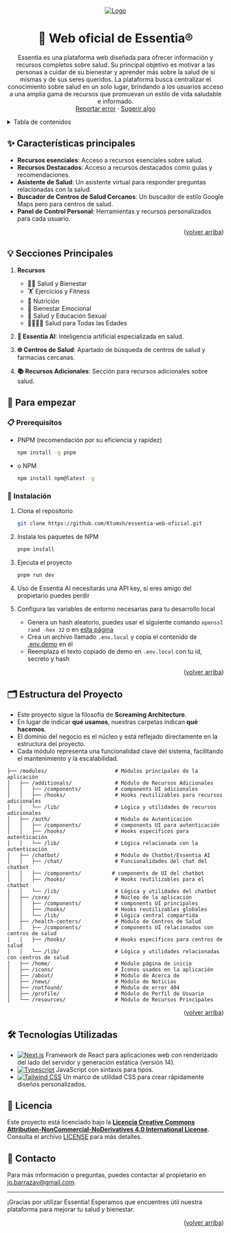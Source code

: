 <a name="readme-top"></a>

<div align="center">

<a href="https://github.com/Ktumsh/essentia">
  <img src="./public/screenshots/essentia-1200x630.png" alt="Logo" />
</a>

# 🌟 Web oficial de Essentia®

Essentia es una plataforma web diseñada para ofrecer información y recursos completos sobre salud. Su principal objetivo es motivar a las personas a cuidar de su bienestar y aprender más sobre la salud de si mismas y de sus seres queridos. La plataforma busca centralizar el conocimiento sobre salud en un solo lugar, brindando a los usuarios acceso a una amplia gama de recursos que promuevan un estilo de vida saludable e informado.\
[Reportar error](https://github.com/Ktumsh/essentia-web-oficial/issues) · [Sugerir algo](https://github.com/Ktumsh/essentia-web-oficial/issues)

</div>

<details>
<summary>Tabla de contenidos</summary>

- [🌟 Web oficial de Essentia](#-web-oficial-de-essentia)
- [✨ Características principales](#-características-principales)
- [💡 Secciones Principales](#-secciones-principales)
- [🦾 Para empezar](#-para-empezar)
  - [📋 Prerequisitos](#-prerequisitos)
  - [🚀 Instalación](#-instalación)
- [🗂️ Estructura del Proyecto](#-contribuir-al-proyecto)
- [🛠️ Tecnologías Utilizadas](#️-tecnologías-utilizadas)
- [📄 Licencia](#-licencia)
- [📧 Contacto](#-contacto)

</details>

## ✨ Características principales

- **Recursos esenciales**: Acceso a recursos esenciales sobre salud.
- **Recursos Destacados**: Acceso a recursos destacados como guías y recomendaciones.
- **Asistente de Salud**: Un asistente virtual para responder preguntas relacionadas con la salud.
- **Buscador de Centros de Salud Cercanos**: Un buscador de estilo Google Maps pero para centros de salud.
- **Panel de Control Personal**: Herramientas y recursos personalizados para cada usuario.

<p align="right">(<a href="#readme-top">volver arriba</a>)</p>

## 💡 Secciones Principales

1. **Recursos**

   - 🧘‍♀️ Salud y Bienestar
   - 🏋️ Ejercicios y Fitness
   - 🍎 Nutrición
   - 🧠 Bienestar Emocional
   - 👫 Salud y Educación Sexual
   - 👨‍👩‍👧‍👦 Salud para Todas las Edades

2. **🤖 Essentia AI**: Inteligencia artificial especializada en salud.

3. **🌐 Centros de Salud**: Apartado de búsqueda de centros de salud y farmacias cercanas.

4. **📚 Recursos Adicionales**: Sección para recursos adicionales sobre salud.

## 🦾 Para empezar

### 📋 Prerequisitos

- PNPM (recomendación por su eficiencia y rapidez)

  ```sh
  npm install -g pnpm
  ```

- o NPM

  ```sh
  npm install npm@latest -g
  ```

### 🚀 Instalación

1. Clona el repositorio

   ```sh
   git clone https://github.com/Ktumsh/essentia-web-oficial.git
   ```

2. Instala los paquetes de NPM

   ```sh
   pnpm install
   ```

3. Ejecuta el proyecto

   ```sh
   pnpm run dev
   ```

4. Uso de Essentia AI necesitarás una API key, si eres amigo del propietario puedes perdir

5. Configura las variables de entorno necesarias para tu desarrollo local
   - Genera un hash aleatorio, puedes usar el siguiente comando `openssl rand -hex 32` o en [esta página](https://generate-secret.vercel.app/)
   - Crea un archivo llamado `.env.local` y copia el contenido de [.env.demo](.env.demo) en él
   - Reemplaza el texto copiado de demo en `.env.local` con tu id, secreto y hash

<p align="right">(<a href="#readme-top">volver arriba</a>)</p>

## 🗂️ Estructura del Proyecto

- Este proyecto sigue la filosofía de **Screaming Architecture**.
- En lugar de indicar **qué usamos**, nuestras carpetas indican **qué hacemos**.
- El dominio del negocio es el núcleo y está reflejado directamente en la estructura del proyecto.
- Cada módulo representa una funcionalidad clave del sistema, facilitando el mantenimiento y la escalabilidad.

```text
├── /modules/                      # Módulos principales de la aplicación
│   ├── /additionals/              # Módulo de Recursos Adicionales
│   │   ├── /components/           # components UI adicionales
│   │   ├── /hooks/                # Hooks reutilizables para recursos adicionales
│   │   └── /lib/                  # Lógica y utilidades de recursos adicionales
│   ├── /auth/                     # Módulo de Autenticación
│   │   ├── /components/           # components UI para autenticación
│   │   ├── /hooks/                # Hooks específicos para autenticación
│   │   └── /lib/                  # Lógica relacionada con la autenticación
│   ├── /chatbot/                  # Módulo de Chatbot/Essentia AI
│   │   ├── /chat/                 # Funcionalidades del chat del chatbot
│   │   ├── /components/          # components de UI del chatbot
│   │   ├── /hooks/                # Hooks reutilizables para el chatbot
│   │   └── /lib/                  # Lógica y utilidades del chatbot
│   ├── /core/                     # Núcleo de la aplicación
│   │   ├── /components/           # components UI principales
│   │   ├── /hooks/                # Hooks reutilizables globales
│   │   └── /lib/                  # Lógica central compartida
│   ├── /health-centers/           # Módulo de Centros de Salud
│   │   ├── /components/           # components UI relacionados con centros de salud
│   │   ├── /hooks/                # Hooks específicos para centros de salud
│   │   └── /lib/                  # Lógica y utilidades relacionadas con centros de salud
│   ├── /home/                     # Módulo página de inicio
│   ├── /icons/                    # Íconos usados en la aplicación
│   ├── /about/                    # Módulo de Acerca de
│   ├── /news/                     # Módulo de Noticias
│   ├── /notfound/                 # Módulo de error 404
│   ├── /profile/                  # Módulo de Perfil de Usuario
│   └── /resources/                # Módulo de Recursos Principales
```

<p align="right">(<a href="#readme-top">volver arriba</a>)</p>

## 🛠️ Tecnologías Utilizadas

- [![Next.js][nextjs-badge]][nextjs-url] Framework de React para aplicaciones web con renderizado del lado del servidor y generación estática (versión 14).
- [![Typescript][typescript-badge]][typescript-url] JavaScript con sintaxis para tipos.
- [![Tailwind CSS][tailwind-badge]][tailwind-url] Un marco de utilidad CSS para crear rápidamente diseños personalizados.

## 📄 Licencia

Este proyecto está licenciado bajo la **[Licencia Creative Commons Attribution-NonCommercial-NoDerivatives 4.0 International License](http://creativecommons.org/licenses/by-nc-nd/4.0/)**. Consulta el archivo [LICENSE](LICENSE.md) para más detalles.

## 📧 Contacto

Para más información o preguntas, puedes contactar al propietario en [jo.barrazav@gmail.com](mailto:jo.barrazav@gmail.com).

---

¡Gracias por utilizar Essentia! Esperamos que encuentres útil nuestra plataforma para mejorar tu salud y bienestar.

<p align="right">(<a href="#readme-top">volver arriba</a>)</p>

[nextjs-url]: https://nextjs.org/
[typescript-url]: https://www.typescriptlang.org/
[tailwind-url]: https://tailwindcss.com/
[nextjs-badge]: https://img.shields.io/badge/Next.js-000000?style=for-the-badge&logo=nextdotjs&logoColor=white
[typescript-badge]: https://img.shields.io/badge/Typescript-007ACC?style=for-the-badge&logo=typescript&logoColor=white&color=blue
[tailwind-badge]: https://img.shields.io/badge/Tailwind-ffffff?style=for-the-badge&logo=tailwindcss&logoColor=38bdf8
